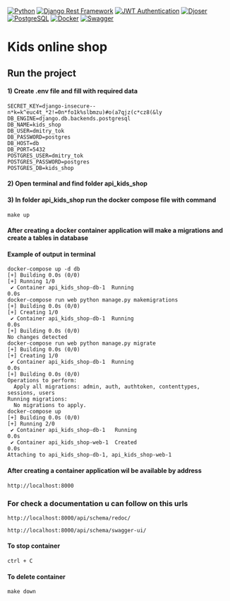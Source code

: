 [![Python](https://img.shields.io/badge/-Python-%233776AB?style=for-the-badge&logo=python&logoColor=white&labelColor=0a0a0a)](https://www.python.org/)
[![Django Rest Framework](https://img.shields.io/badge/-Django%20Rest%20Framework-%2300B96F?style=for-the-badge&logo=django&logoColor=white&labelColor=0a0a0a)](https://www.django-rest-framework.org/)
[![JWT Authentication](https://img.shields.io/badge/-JWT%20Authentication-%23FFB300?style=for-the-badge&logo=json-web-tokens&logoColor=white&labelColor=0a0a0a)](https://jwt.io/)
[![Djoser](https://img.shields.io/badge/-Djoser-%23365DFF?style=for-the-badge&logo=django&logoColor=white&labelColor=0a0a0a)](https://djoser.readthedocs.io/)
[![PostgreSQL](https://img.shields.io/badge/-PostgreSQL-%23316192?style=for-the-badge&logo=postgresql&logoColor=white&labelColor=0a0a0a)](https://www.postgresql.org/)
[![Docker](https://img.shields.io/badge/-Docker-%232496ED?style=for-the-badge&logo=docker&logoColor=white&labelColor=0a0a0a)](https://www.docker.com/)
[![Swagger](https://img.shields.io/badge/-Swagger-%2385EA2D?style=for-the-badge&logo=swagger&logoColor=white&labelColor=0a0a0a)](https://swagger.io/)
# Kids online shop

## Run the project 

#### 1) Create .env file and fill with required data
```
SECRET_KEY=django-insecure--n*k=k^euc4t_*2!=0n*fo1k%slbmzu)#o(a7qjz(c*cz8(&ly
DB_ENGINE=django.db.backends.postgresql
DB_NAME=kids_shop
DB_USER=dmitry_tok
DB_PASSWORD=postgres
DB_HOST=db
DB_PORT=5432
POSTGRES_USER=dmitry_tok
POSTGRES_PASSWORD=postgres
POSTGRES_DB=kids_shop
```

#### 2) Open terminal and find folder api_kids_shop

#### 3) In folder api_kids_shop run the docker compose file with command
```
make up
```

#### After creating a docker container application will make a migrations and create a tables in database
#### Example of output in terminal
```
docker-compose up -d db
[+] Building 0.0s (0/0)                                                                                                                                                
[+] Running 1/0
 ✔ Container api_kids_shop-db-1  Running                                                                                                                          0.0s 
docker-compose run web python manage.py makemigrations
[+] Building 0.0s (0/0)                                                                                                                                                
[+] Creating 1/0
 ✔ Container api_kids_shop-db-1  Running                                                                                                                          0.0s 
[+] Building 0.0s (0/0)                                                                                                                                                
No changes detected
docker-compose run web python manage.py migrate
[+] Building 0.0s (0/0)                                                                                                                                                
[+] Creating 1/0
 ✔ Container api_kids_shop-db-1  Running                                                                                                                          0.0s 
[+] Building 0.0s (0/0)                                                                                                                                                
Operations to perform:
  Apply all migrations: admin, auth, authtoken, contenttypes, sessions, users
Running migrations:
  No migrations to apply.
docker-compose up
[+] Building 0.0s (0/0)                                                                                                                                                
[+] Running 2/0
 ✔ Container api_kids_shop-db-1   Running                                                                                                                         0.0s 
 ✔ Container api_kids_shop-web-1  Created                                                                                                                         0.0s 
Attaching to api_kids_shop-db-1, api_kids_shop-web-1
```
#### After creating a container application wil be available by address

```
http://localhost:8000
```

### For check a documentation u can follow on this urls
```
http://localhost:8000/api/schema/redoc/
```
```
http://localhost:8000/api/schema/swagger-ui/
```

#### To stop container
```
ctrl + C
```

#### To delete container
```
make down
```

